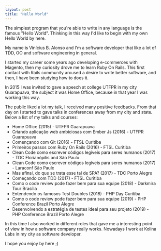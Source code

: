 ```yaml
---
layout: post
title: "Hello World"
---
```


The simplest program that you're able to write in any language is the famous "Hello World".
Thinking in this way I'd like to begin with my own Hello World by here.

My name is Vinícius B. Alonso and I'm a software developer that like a lot of TDD, OO and software engineering in general.

I started my career some years ago developing e-commerces with Magento, then my curiosity drove me to learn Ruby On Rails. This first contact with Rails community aroused a desire to write better software, and then, I have been studying how to does it.

In 2015 I was invited to gave a speech at college UTFPR in my city Guarapuava, the subject it was Home Office, because in that year I was working this way.

The public liked a lot my talk, I received many positive feedbacks. From that day on I started to gave talks in conferences away from my city and state. Below a list of my talks and courses:

* Home Office (2015) - UTFPR Guarapuava
* Criando aplicação web ambiciosas com Ember Js (2016) - UTFPR Guarapuava
* Començando com Git (2016) - FTSL Curitiba
* Primeiros passos com Ruby On Rails (2016) - FTSL Curitiba
* Clean Code como escrever códigos legíveis para seres humanos (2017) - TDC Florianópilis and São Paulo
* Clean Code como escrever códigos legíveis para seres humanos (2017) - Laraconf São Paulo
* Mas afinal, do que se trata esse tal de SPA? (2017) - TDC Porto Alegre
* Começando com TDD (2017) - FTSL Curitiba
* Como o code review pode fazer bem para sua equipe (2018) - Darkmira Tour Brasília
* Entendendo os famosos Test Doubles (2018) - PHP Day Curitiba
* Como o code review pode fazer bem para sua equipe (2019) - PHP Conference Brazil Porto Alegre
* Desenvolvendo a estratégia de testes ideal para seu projeto (2019) - PHP Conference Brazil Porto Alegre

In this time I also worked in different roles that gave me a interesting point of view in how a software company really works.
Nowadays I work at Kolina Labs in my city as software developer.

I hope you enjoy by here ;)
